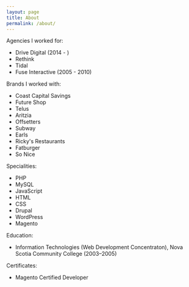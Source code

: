 ```yaml
---
layout: page
title: About
permalink: /about/
---
```


Agencies I worked for:
* Drive Digital (2014 - )
* Rethink
* Tidal
* Fuse Interactive (2005 - 2010)

Brands I worked with:
* Coast Capital Savings
* Future Shop
* Telus
* Aritzia
* Offsetters
* Subway
* Earls
* Ricky's Restaurants
* Fatburger
* So Nice

Specialities: 
* PHP
* MySQL
* JavaScript
* HTML
* CSS
* Drupal
* WordPress
* Magento

Education: 
* Information Technologies (Web Development Concentraton), Nova Scotia Community College (2003–2005)

Certificates:
* Magento Certified Developer

